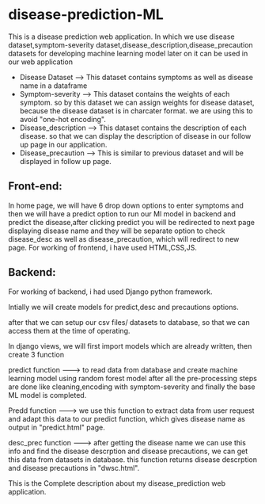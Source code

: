 # disease-prediction-ML

This is a disease prediction web application. In which we use disease dataset,symptom-severity dataset,disease_description,disease_precaution datasets for developing machine learning model later on it can be used in our web application

- Disease Dataset --> This dataset contains symptoms as well as disease name in a dataframe 
- Symptom-severity --> This dataset contains the weights of each symptom. so by this dataset we can assign weights for disease dataset, because the disease dataset is in charcater format. we are using this to avoid "one-hot encoding".
- Disease_description --> This dataset contains the description of each disease. so that we can display the description of disease in our follow up page in our application.
- Disease_precaution --> This is similar to previous dataset and will be displayed in follow up page.

## Front-end:
In home page, we will have 6 drop down options to enter symptoms and then we will have a predict option to run our Ml model in backend and predict the disease,after clicking predict you will be redirected to next page displaying disease name and they will be separate option to check disease_desc as well as disease_precaution, which will redirect to new page.
For working of frontend, i have used HTML,CSS,JS.

## Backend:
For working of backend, i had used Django python framework.

Intially we will create models for predict,desc and precautions options.

after that we can setup our csv files/ datasets to database, so that we can access them at the time of operating.

In django views, we will first import models which are already written, then create 3 function

predict function ---> to read data from database and create machine learning model using random forest model after all the pre-processing steps are done like cleaning,encoding with symptom-severity and finally the base ML model is completed.

Predd function ---> we use this function to extract data from user request and adapt this data to our predict function, which gives disease name as output in "predict.html" page.

desc_prec function ---> after getting the disease name we can use this info and find the disease descrption and disease precautions, we can get this data from datasets in database. this function returns disease descrption and disease precautions in "dwsc.html".


This is the Complete description about my disease_prediction web application.




